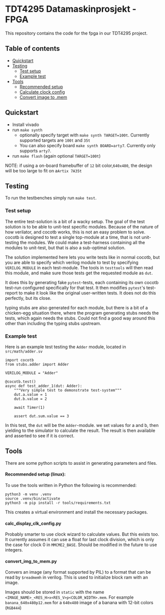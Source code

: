 # TDT4295 Datamaskinprosjekt - FPGA

This repository contains the code for the fpga in our TDT4295 project.

## Table of contents
* [Quickstart](#quickstart)
* [Testing](#testing)
    * [Test setup](#test-setup)
    * [Example test](#example-test) 
* [Tools](#tools)
    * [Recommended setup](#recommended-setup-linux)
    * [Calculate clock config](#calc_display_clk_configpy)
    * [Convert image to .mem](#convert_img_to_mempy)


## Quickstart

* Install vivado
* run `make synth`
  * optionally specify target with `make synth TARGET=100t`. Currently supported targets are `100t` and `35t`
  * You can also specify board `make synth BOARD=arty7`. Currently only supports `arty7`.
* run `make flash` (again optional `TARGET=100t`)

NOTE: if using a on-board framebuffer of `12` bit color,`640x480`, the design will be too large to fit on a`Artix 7A35t`

## Testing

To run the testbenches simply run `make test`.

### Test setup
The entire test-solution is a bit of a wacky setup.
The goal of the test solution is to be able to unit-test specific modules.
Because of the nature of how verilator, and cocotb works, this is not an
easy problem to solve. cocotb is designed to test a single top-module at
a time, that is not unit-testing the modules. We could make a test-harness
containing all the modules to unit-test, but that is also a sub-optimal
solution.

The solution implemented here lets you write tests like in normal cocotb,
but you are able to specify which verilog module to test by specifying
`VERILOG_MODULE` in each test-module. The tools in `testtools` will then
read this module, and make sure those tests get the requested module as
`dut`.

It does this by generating fake `pytest`-tests, each containing its own
cocotb test-run configured specifically for that test. It then modifies
`pytest`'s test-report to make it look like the original user-written
tests. It does not do this perfectly, but its close.

typing stubs are also generated for each module, but there is a bit of
a chicken-egg situation there, where the program generating stubs
needs the tests, which again needs the stubs. Could not find a good
way around this other than including the typing stubs upstream.

### Example test

Here is an example test testing the `Adder` module, located in
`src/math/adder.sv`

    import cocotb
    from stubs.adder import Adder

    VERILOG_MODULE = "Adder"

    @cocotb.test()
    async def test_adder_1(dut: Adder):
        """Very simple test to demonstrate test-system"""
        dut.a.value = 1
        dut.b.value = 2

        await Timer(1)

        assert dut.sum.value == 3

In this test, the `dut` will be the `Adder`-module. we set values for
a and b, then yielding to the simulator to calculate the result. The
result is then available and asserted to see if it is correct.


## Tools

There are some python scripts to assist in generating parameters and files.

#### Recommended setup (linux):
To use the tools written in Python the following is recommended:

    python3 -m venv .venv
    source .venv/bin/activate
    python3 -m pip install -r tools/requirements.txt

This creates a virtual environment and install the necessary packages.

#### calc_display_clk_config.py
Probably smarter to use clock wizard to calculate values. But this exists too. It currently assumes it can use a float for last clock division, which is only the case for clock 0 in `MMCME2_BASE`. Should be modified in the future to use integers.

#### convert_img_to_mem.py
Convers an image (any format supported by PIL) to a format that can be read by `$readmemh` in verilog. This is used to initialize block ram with an image.

Images should be stored in `static` with the name `<IMAGE_NAME>_<RES_H>x<RES_V>p<COLOR_WIDTH>.mem`. For example `banana_640x480p12.mem` for a `640x480` image of a banana with 12-bit colors (`RGB444`)

